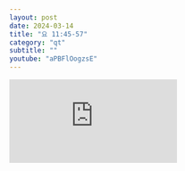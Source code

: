 ```yaml
---
layout: post
date: 2024-03-14
title: "요 11:45-57"
category: "qt"
subtitle: ""
youtube: "aPBFlOogzsE"
---
```


<div class="youtube margin-large">
    <iframe src="https://www.youtube.com/embed/aPBFlOogzsE" title="YouTube video player" frameborder="0" allow="accelerometer; autoplay; clipboard-write; encrypted-media; gyroscope; picture-in-picture; web-share" allowfullscreen></iframe>
</div>

